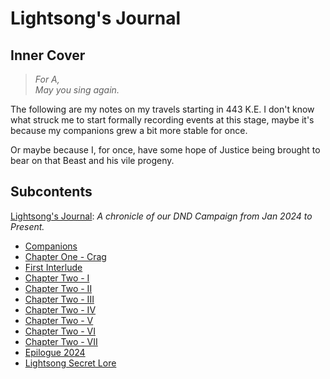 # Lightsong's Journal 

## Inner Cover

> _For A,   
> May you sing again._

The following are my notes on my travels starting in 443 K.E. I don't know what struck me to start formally recording events at this stage, maybe it's because my companions grew a bit more stable for once.   

Or maybe because I, for once, have some hope of Justice being brought to bear on that Beast and his vile progeny.

## Subcontents
[Lightsong's Journal](./Journal-0-0.md): _A chronicle of our DND Campaign from Jan 2024 to Present._ 
- [Companions](./Journal-0-Companions.md)
- [Chapter One - Crag](./Journal-1-I.md)
- [First Interlude](Journal-1.5-I.md)
- [Chapter Two - I](./Journal-2-I.md)
- [Chapter Two - II](./Journal-2-II.md)
- [Chapter Two - III](Journal-2-III.md) 
- [Chapter Two - IV](Journal-2-IV.md)
- [Chapter Two - V](Journal-2-V.md)
- [Chapter Two - VI](Journal-2-VI.md)
- [Chapter Two - VII](Journal-2-VII.md)
- [Epilogue 2024](Journal-2.5.md)
- [Lightsong Secret Lore](Journal-99-Lightsong-Lore)